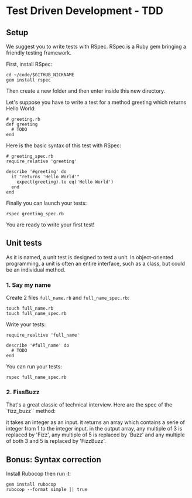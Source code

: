 # Test Driven Development - TDD


## Setup
We suggest you to write tests with RSpec. RSpec is a Ruby gem bringing a friendly testing framework.

First, install RSpec:
```
cd ~/code/$GITHUB_NICKNAME
gem install rspec
```
Then create a new folder and then enter inside this new directory.

Let's suppose you have to write a test for a method greeting which returns Hello World:
```
# greeting.rb
def greeting
  # TODO
end
```
Here is the basic syntax of this test with RSpec:
```
# greeting_spec.rb
require_relative 'greeting'

describe '#greeting' do
  it "returns 'Hello World'"
    expect(greeting).to eq('Hello World')
  end
end
```
Finally you can launch your tests:
```
rspec greeting_spec.rb
```
You are ready to write your first test!

## Unit tests
As it is named, a unit test is designed to test a unit. In object-oriented programming, a unit is often an entire interface, such as a class, but could be an individual method.

### 1. Say my name

Create 2 files ``full_name.rb`` and ``full_name_spec.rb``:
```
touch full_name.rb
touch full_name_spec.rb
```
Write your tests:
```
require_realtive 'full_name'

describe '#full_name' do
  # TODO
end
```
You can run your tests:
```
rspec full_name_spec.rb
```

### 2. FissBuzz 
That's a great classic of technical interview. Here are the spec of the `fizz_buzz`` method:

it takes an integer as an input.
it returns an array which contains a serie of integer from 1 to the integer input.
in the output array, any multiple of 3 is replaced by 'Fizz', any multiple of 5 is replaced by 'Buzz' and any multiple of both 3 and 5 is replaced by 'FizzBuzz'.

## Bonus: Syntax correction
Install Rubocop then run it:
```
gem install rubocop
rubocop --format simple || true
```
